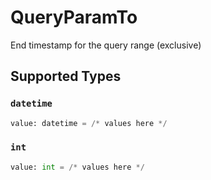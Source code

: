 # QueryParamTo

End timestamp for the query range (exclusive)


## Supported Types

### `datetime`

```python
value: datetime = /* values here */
```

### `int`

```python
value: int = /* values here */
```

